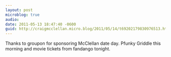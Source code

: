 ```yaml
---
layout: post
microblog: true
audio: 
date: 2011-05-13 18:47:40 -0600
guid: http://craigmcclellan.micro.blog/2011/05/14/t69202179830976513.html
---
```

Thanks to groupon for sponsoring McClellan date day. Pfunky Griddle this morning and movie tickets from fandango tonight.
